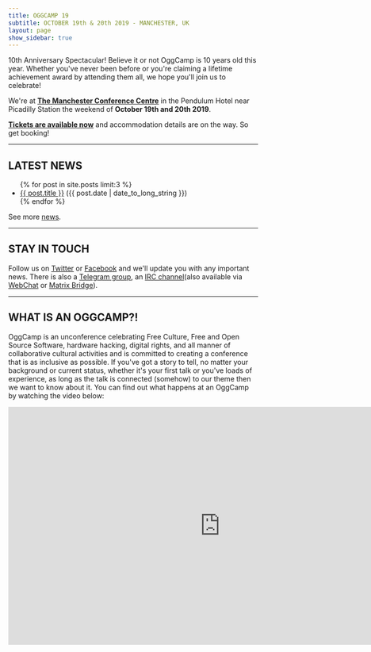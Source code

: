 ```yaml
---
title: OGGCAMP 19
subtitle: OCTOBER 19th & 20th 2019 - MANCHESTER, UK
layout: page
show_sidebar: true
---
```


10th Anniversary Spectacular! Believe it or not OggCamp is 10 years old this year. Whether you've never been before or you're claiming a lifetime achievement award by attending them all, we hope you'll join us to celebrate!

We're at <a href="https://www.pendulumhotel.co.uk/">**The Manchester Conference Centre**</a> in the Pendulum Hotel near Picadilly Station the weekend of **October 19th and 20th 2019**.

<a href="/tickets">**Tickets are available now**</a> and accommodation details are on the way. So get booking!

<hr />

<h2>LATEST NEWS</h2>

<ul>
  {% for post in site.posts limit:3 %}
    <li>
      <a href="{{ post.url }}">{{ post.title }}</a> ({{ post.date | date_to_long_string }})
    </li>
  {% endfor %}
</ul>

See more [news](/news).

<hr />

<h2>STAY IN TOUCH</h2>

Follow us on [Twitter](https://twitter.com/OggCamp) or [Facebook](https://www.facebook.com/OggCamp) and we'll update you with any important news. There is also a [Telegram group](https://t.me/joinchat/AAAAAAsF-xo4ol9jAjNW8A), an [IRC channel](irc://irc.freenode.net/oggcamp)(also available via [WebChat](http://webchat.freenode.net?channels=%23oggcamp) or [Matrix Bridge](https://matrix.to/#/#freenode_#oggcamp:matrix.org)).

<hr />

<h2>WHAT IS AN OGGCAMP?!</h2>

OggCamp is an unconference celebrating Free Culture, Free and Open Source Software, hardware hacking, digital rights, and all manner of collaborative cultural activities and is committed to creating a conference that is as inclusive as possible. If you've got a story to tell, no matter your background or current status, whether it's your first talk or you've loads of experience, as long as the talk is connected (somehow) to our theme then we want to know about it. You can find out what happens at an OggCamp by watching the video below:

<iframe src="https://www.youtube.com/embed/K15PIGuiLKw" width="853" height="480" frameborder="0" allowfullscreen="allowfullscreen"></iframe>

